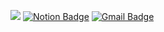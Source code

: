 ![](https://img.shields.io/github/followers/euni95?style=flat&labelColor=green&color=green)
[![Notion Badge](https://img.shields.io/badge/portfolio-black?logo=notion&logoColor=white&link=https://www.notion.so/12c13661d4af45b3a437f6da96922434)](https://www.notion.so/12c13661d4af45b3a437f6da96922434)
[![Gmail Badge](https://img.shields.io/badge/email-red?logo=gmail&logoColor=white&link=mailto:h.youngeun423@gmail.com)](mailto:h.youngeun423@gmail.com)
